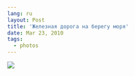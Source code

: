 ```yaml
---
lang: ru
layout: Post
title: 'Железная дорога на берегу моря'
date: Mar 23, 2010
tags:
  - photos
---
```


![](photo://2009-09-18_5D_1198_Artem_Sapegin)
